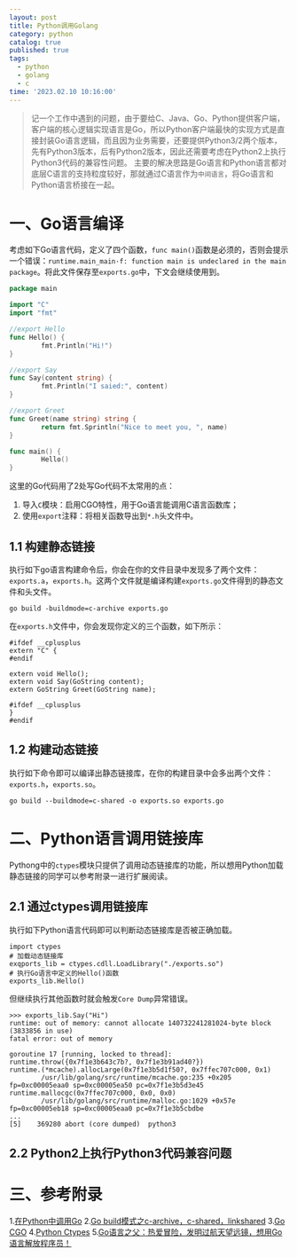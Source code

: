 ```yaml
---
layout: post
title: Python调用Golang
category: python
catalog: true
published: true
tags:
  - python
  - golang
  - c
time: '2023.02.10 10:16:00'
---
```

> 记一个工作中遇到的问题，由于要给C、Java、Go、Python提供客户端，客户端的核心逻辑实现语言是Go，所以Python客户端最快的实现方式是直接封装Go语言逻辑，而且因为业务需要，还要提供Python3/2两个版本，先有Python3版本，后有Python2版本，因此还需要考虑在Python2上执行Python3代码的兼容性问题。
> 主要的解决思路是Go语言和Python语言都对底层C语言的支持粒度较好，那就通过C语言作为`中间语言`，将Go语言和Python语言桥接在一起。

# 一、Go语言编译
考虑如下Go语言代码，定义了四个函数，`func main()`函数是必须的，否则会提示一个错误：`runtime.main_main·f: function main is undeclared in the main package`。将此文件保存至`exports.go`中，下文会继续使用到。
```go
package main

import "C"
import "fmt"

//export Hello
func Hello() {
        fmt.Println("Hi!")
}

//export Say
func Say(content string) {
        fmt.Println("I saied:", content)
}

//export Greet
func Greet(name string) string {
        return fmt.Sprintln("Nice to meet you, ", name)
}

func main() {
        Hello()
}
```
这里的Go代码用了2处写Go代码不太常用的点：
1. 导入`C`模块：启用CGO特性，用于Go语言能调用C语言函数库；
2. 使用`export`注释：将相关函数导出到`*.h`头文件中。

## 1.1 构建静态链接
执行如下go语言构建命令后，你会在你的文件目录中发现多了两个文件：`exports.a`，`exports.h`。这两个文件就是编译构建`exports.go`文件得到的静态文件和头文件。
```shell
go build -buildmode=c-archive exports.go
```
在`exports.h`文件中，你会发现你定义的三个函数，如下所示：
```
#ifdef __cplusplus
extern "C" {
#endif

extern void Hello();
extern void Say(GoString content);
extern GoString Greet(GoString name);

#ifdef __cplusplus
}
#endif
```

## 1.2 构建动态链接
执行如下命令即可以编译出静态链接库，在你的构建目录中会多出两个文件：`exports.h`，`exports.so`。
```
go build --buildmode=c-shared -o exports.so exports.go
```

# 二、Python语言调用链接库
Pythong中的`ctypes`模块只提供了调用动态链接库的功能，所以想用Python加载静态链接的同学可以参考附录一进行扩展阅读。

## 2.1 通过ctypes调用链接库
执行如下Python语言代码即可以判断动态链接库是否被正确加载。
```
import ctypes
# 加载动态链接库
exqports_lib = ctypes.cdll.LoadLibrary("./exports.so")
# 执行Go语言中定义的Hello()函数
exports_lib.Hello()
```
但继续执行其他函数时就会触发`Core Dump`异常错误。
```
>>> exports_lib.Say("Hi")
runtime: out of memory: cannot allocate 140732241281024-byte block (3833856 in use)
fatal error: out of memory

goroutine 17 [running, locked to thread]:
runtime.throw({0x7f1e3b643c7b?, 0x7f1e3b91ad40?})
runtime.(*mcache).allocLarge(0x7f1e3b5d1f50?, 0x7ffec707c000, 0x1)
        /usr/lib/golang/src/runtime/mcache.go:235 +0x205 fp=0xc00005eaa0 sp=0xc00005ea50 pc=0x7f1e3b5d3e45
runtime.mallocgc(0x7ffec707c000, 0x0, 0x0)
        /usr/lib/golang/src/runtime/malloc.go:1029 +0x57e fp=0xc00005eb18 sp=0xc00005eaa0 pc=0x7f1e3b5cbdbe
...
[5]    369280 abort (core dumped)  python3
```

## 2.2 Python2上执行Python3代码兼容问题

# 三、参考附录
1.[在Python中调用Go](https://zhuanlan.zhihu.com/p/518374146)
2.[Go build模式之c-archive，c-shared，linkshared](https://davidchan0519.github.io/2019/04/05/go-buildmode-c/)
3.[Go CGO](https://chai2010.cn/advanced-go-programming-book/ch2-cgo/ch2-02-basic.html)
4.[Python Ctypes](https://docs.python.org/3/library/ctypes.html?highlight=ctypes)
5.[Go语言之父：热爱冒险，发明过航天望远镜，想用Go语言解放程序员！](https://zhuanlan.zhihu.com/p/133955040)